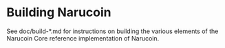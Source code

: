 Building Narucoin
================

See doc/build-*.md for instructions on building the various
elements of the Narucoin Core reference implementation of Narucoin.
